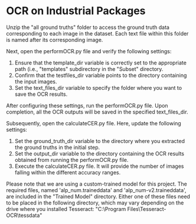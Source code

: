 # OCR on Industrial Packages

Unzip the "all ground truths" folder to access the ground truth data corresponding to each image in the dataset. Each text file within this folder is named after its corresponding image.

Next, open the performOCR.py file and verify the following settings:

1. Ensure that the template_dir variable is correctly set to the appropriate path (i.e., "templates" subdirectory in the "Subset" directory.
2. Confirm that the testfiles_dir variable points to the directory containing the input images.
3. Set the text_files_dir variable to specify the folder where you want to save the OCR results.

After configuring these settings, run the performOCR.py file. Upon completion, all the OCR outputs will be saved in the specified text_files_dir.

Subsequently, open the calculateCER.py file. Here, update the following settings:

1. Set the ground_truth_dir variable to the directory where you extracted the ground truths in the initial step.
2. Set the output_dir variable to the directory containing the OCR results obtained from running the performOCR.py file.
3. Execute the calculateCER.py file. It will provide the number of images falling within the different accuracy ranges.

Please note that we are using a custom-trained model for this project. The required files, named 'alp_num.traineddata' and 'alp_num-v2.traineddata', are included in the "Trained Model" directory. Either one of these files need to be placed in the following directory, which may vary depending on the drive where you installed Tesseract:
"C:\Program Files\Tesseract-OCR\tessdata"
